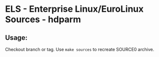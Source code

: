 # ELS - Enterprise Linux/EuroLinux Sources - hdparm
 
## Usage:
  Checkout branch or tag. Use `make sources` to recreate  SOURCE0 archive.
